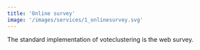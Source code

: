 ```yaml
---
title: 'Online survey'
image: '/images/services/1_onlinesurvey.svg'
---
```


The standard implementation of voteclustering is the web survey. 
